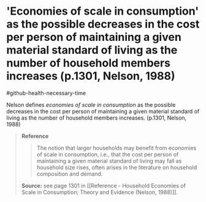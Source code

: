 # 'Economies of scale in consumption' as the possible decreases in the cost per person of maintaining a given material standard of living as the number of household members increases (p.1301, Nelson, 1988)
#github-health-necessary-time 

Nelson defines *economies of scale in consumption* as the possible decreases in the cost per person of maintaining a given material standard of living as the number of household members increases. (p.1301, Nelson, 1988)

>**Reference**
>>The notion that larger households may benefit from economies of scale in consumption, i.e., that the cost per person of maintaining a given material standard of living may fall as household size rises, often arises in the literature on household composition and demand.
>
>**Source:** see page 1301 in [[Reference - Household Economies of Scale in Consumption; Theory and Evidence (Nelson, 1988)]].